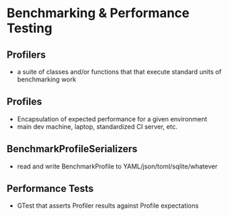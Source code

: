 # Benchmarking & Performance Testing

## Profilers
- a suite of classes and/or functions that that execute standard units of benchmarking work

## Profiles
- Encapsulation of expected performance for a given environment
- main dev machine, laptop, standardized CI server, etc.

## BenchmarkProfileSerializers
- read and write BenchmarkProfile to YAML/json/toml/sqlite/whatever

## Performance Tests
- GTest that asserts Profiler results against Profile expectations